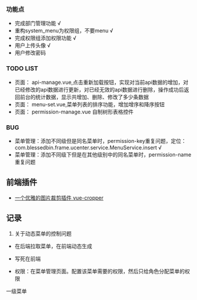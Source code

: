 ### 功能点
- 完成部门管理功能 √
- 重构system_menu为权限组，不要menu √
- 完成权限组添加权限功能 √
- 用户上传头像 √
- 用户修改密码


### TODO LIST
- 页面： api-manage.vue,点击重新加载按钮，实现对当前api数据的增加，对已经修改的api数据进行更新，对已经无效的api数据进行删除，操作成功后返回前台的统计数据，显示共增加、删除、修改了多少条数据
- 页面： menu-set.vue,菜单列表的排序功能，增加增序和降序按钮
- 页面： permission-manage.vue 自制树形表格控件

### BUG
- 菜单管理：添加不同级但是同名菜单时，permission-key重复问题，定位：com.blessedbin.frame.ucenter.service.MenuService.insert √
- 菜单管理：添加不同级下但是在其他级别中的同名菜单时，permission-name重复问题

## 前端插件
- [一个优雅的图片裁剪插件 vue-cropper](https://github.com/xyxiao001/vue-cropper)


## 记录

1. 关于动态菜单的控制问题

- 在后端拉取菜单，在前端动态生成
- 写死在前端

- 权限：在菜单管理页面。配置该菜单需要的权限，然后只给角色分配菜单的权限


 一级菜单

